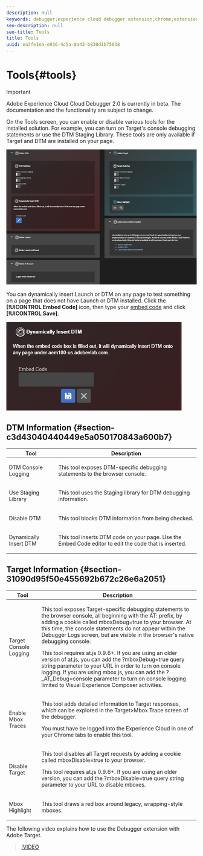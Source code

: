 ```yaml
---
description: null
keywords: debugger;experience cloud debugger extension;chrome;extension;tools;dtm;target
seo-description: null
seo-title: Tools
title: Tools
uuid: ea3fe1ea-e936-4c5a-8a43-b830d1b75038
---
```


# Tools{#tools}

>[!IMPORTANT]
>
>Adobe Experience Cloud Cloud Debugger 2.0 is currently in beta. The documentation and the functionality are subject to change. 

On the Tools screen, you can enable or disable various tools for the installed solution. For example, you can turn on Target's console debugging statements or use the DTM Staging Library. These tools are only available if Target and DTM are installed on your page.

![](assets/tools.jpg)

You can dynamically insert Launch or DTM on any page to test something on a page that does not have Launch or DTM installed. Click the **[!UICONTROL Embed Code]** icon, then type your [embed code](https://experiencecloud.adobe.com/resources/help/en_US/dtm/deployment.html) and click **[!UICONTROL Save]**.

![](assets/tools-embedcode.jpg)

## DTM Information {#section-c3d43040440449e5a050170843a600b7}

<table id="table_04625C3319134E169A35DB74C1D1FB31"> 
 <thead> 
  <tr> 
   <th colname="col1" class="entry"> Tool </th> 
   <th colname="col2" class="entry"> Description </th> 
  </tr>
 </thead>
 <tbody> 
  <tr> 
   <td colname="col1"> <p> DTM Console Logging </p> </td> 
   <td colname="col2"> <p>This tool exposes DTM-specific debugging statements to the browser console. </p> </td> 
  </tr> 
  <tr> 
   <td colname="col1"> <p>Use Staging Library </p> </td> 
   <td colname="col2"> <p>This tool uses the Staging library for DTM debugging information. </p> </td> 
  </tr> 
  <tr> 
   <td colname="col1"> <p>Disable DTM </p> </td> 
   <td colname="col2"> <p>This tool blocks DTM information from being checked. </p> </td> 
  </tr> 
  <tr> 
   <td colname="col1"> <p> Dynamically Insert DTM </p> </td> 
   <td colname="col2"> <p> This tool inserts DTM code on your page. Use the Embed Code editor to edit the code that is inserted. </p> </td> 
  </tr> 
 </tbody> 
</table>

## Target Information {#section-31090d95f50e455692b672c26e6a2051}

<table id="table_A71D269B49F4417599EBACA44D5CCF4F"> 
 <thead> 
  <tr> 
   <th colname="col1" class="entry"> Tool </th> 
   <th colname="col2" class="entry"> Description </th> 
  </tr>
 </thead>
 <tbody> 
  <tr> 
   <td colname="col1"> <p>Target Console Logging </p> </td> 
   <td colname="col2"> <p>This tool exposes Target-specific debugging statements to the browser console, all beginning with the <span class="codeph"> AT:</span> prefix, by adding a cookie called <span class="codeph"> mboxDebug=true</span> to your browser. At this time, the console statements do not appear within the Debugger Logs screen, but are visible in the browser's native debugging console. </p> <p> This tool requires at.js 0.9.6+. If you are using an older version of at.js, you can add the <span class="codeph"> ?mboxDebug=true</span> query string parameter to your URL in order to turn on console logging. If you are using mbox.js, you can add the <span class="codeph"> ?_AT_Debug=console</span> parameter to turn on console logging limited to Visual Experience Composer activities. </p> </td> 
  </tr> 
  <tr> 
   <td colname="col1"> <p> Enable Mbox Traces </p> </td> 
   <td colname="col2"> <p>This tool adds detailed information to Target responses, which can be explored in the <span class="uicontrol"> Target&gt;Mbox Trace</span> screen of the debugger. </p> <p> You must have be logged into the Experience Cloud in one of your Chrome tabs to enable this tool. </p> </td> 
  </tr> 
  <tr> 
   <td colname="col1"> <p>Disable Target </p> </td> 
   <td colname="col2"> <p>This tool disables all Target requests by adding a cookie called <span class="codeph"> mboxDisable=true</span> to your browser. </p> <p> This tool requires at.js 0.9.6+. If you are using an older version, you can add the <span class="codeph"> ?mboxDisable=true </span>query string parameter to your URL to disable mboxes. </p> </td> 
  </tr> 
  <tr> 
   <td colname="col1"> <p> Mbox Highlight </p> </td> 
   <td colname="col2"> <p> This tool draws a red box around legacy, wrapping-style mboxes. </p> </td> 
  </tr> 
 </tbody> 
</table>

The following video explains how to use the Debugger extension with Adobe Target.

>[!VIDEO](https://video.tv.adobe.com/v/23115t2/) 
